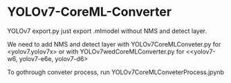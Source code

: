 # YOLOv7-CoreML-Converter

YOLOv7 export.py just export .mlmodel without NMS and detect layer.

We need to add NMS and detect layer 
with YOLOv7CoreMLConveter.py for <yolov7.yolov7x>
or
with YOLOv7wedCoreMLConverter.py for <<yolov7-w6, yolov7-e6e, yolov7-d6>

To gothrough conveter process, 
run YOLOv7CoreMLConveterProcess.jpynb
